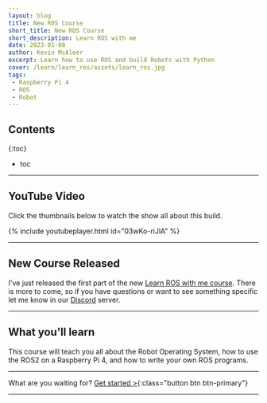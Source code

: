 ```yaml
---
layout: blog
title: New ROS Course
short_title: New ROS Course
short_description: Learn ROS with me
date: 2023-01-08
author: Kevin McAleer
excerpt: Learn how to use ROS and build Robots with Python
cover: /learn/learn_ros/assets/learn_ros.jpg
tags:
 - Raspberry Pi 4
 - ROS
 - Robot
---
```


## Contents

{:toc}
* toc

---

## YouTube Video

Click the thumbnails below to watch the show all about this build.

{% include youtubeplayer.html id="03wKo-riJlA" %}

---

## New Course Released

I've just released the first part of the new [Learn ROS with me course](/learn/learn_ros). There is more to come, so if you have questions or want to see something specific let me know in our [Discord](/discord) server.

---

## What you'll learn

This course will teach you all about the Robot Operating System, how to use the ROS2 on a Raspberry Pi 4, and how to write your own ROS programs.

---

What are you waiting for? [Get started >](/learn/learn_ros/){:class="button btn btn-primary"}

---
